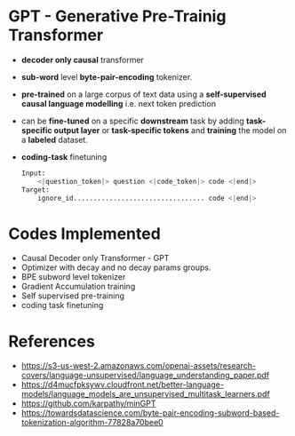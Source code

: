 # GPT - Generative Pre-Trainig Transformer

* **decoder only causal** transformer
* **sub-word** level **byte-pair-encoding** tokenizer.
* **pre-trained** on a large corpus of text data using a **self-supervised causal language modelling** i.e. next token prediction
* can be **fine-tuned** on a specific **downstream** task by adding  **task-specific output layer** or **task-specific tokens** and **training** the model on a **labeled** dataset.

* **coding-task** finetuning
    ```python
    Input:
        <|question_token|> question <|code_token|> code <|end|>
    Target:
        ignore_id................................. code <|end|>
    ```

# Codes Implemented
* Causal Decoder only Transformer - GPT
* Optimizer with decay and no decay params groups.
* BPE subword level tokenizer
* Gradient Accumulation training
* Self supervised pre-training
* coding task finetuning


# References
* https://s3-us-west-2.amazonaws.com/openai-assets/research-covers/language-unsupervised/language_understanding_paper.pdf
* https://d4mucfpksywv.cloudfront.net/better-language-models/language_models_are_unsupervised_multitask_learners.pdf
* https://github.com/karpathy/minGPT
* https://towardsdatascience.com/byte-pair-encoding-subword-based-tokenization-algorithm-77828a70bee0